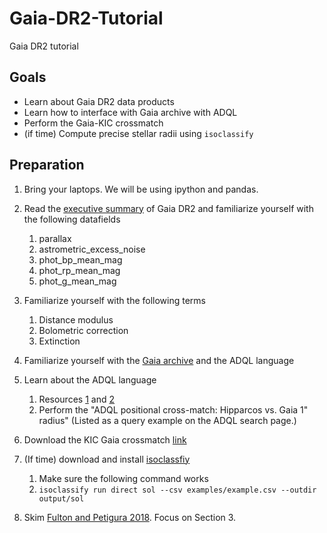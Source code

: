 # Gaia-DR2-Tutorial

Gaia DR2 tutorial

## Goals

- Learn about Gaia DR2 data products
- Learn how to interface with Gaia archive with ADQL
- Perform the Gaia-KIC crossmatch
- (if time) Compute precise stellar radii using `isoclassify`

## Preparation 


1. Bring your laptops. We will be using ipython and pandas. 

1. Read the [executive summary](https://gea.esac.esa.int/archive/documentation/GDR2/index.html) of Gaia DR2 and familiarize yourself with the following datafields

   1. parallax
   1. astrometric_excess_noise
   1. phot_bp_mean_mag
   1. phot_rp_mean_mag 
   1. phot_g_mean_mag

1. Familiarize yourself with the following terms

   1. Distance modulus
   1. Bolometric correction
   1. Extinction 
   
1. Familiarize yourself with the [Gaia archive](https://gea.esac.esa.int/archive/) and the ADQL language

1. Learn about the ADQL language 
   
   1. Resources [1](https://gea.esac.esa.int/archive-help/adql/index.html) and [2](https://www.cosmos.esa.int/documents/915837/915858/ADQL_handson_slides.pdf/652b9120-a3fe-4857-b5eb-933b476687ad)
   1. Perform the "ADQL positional cross-match: Hipparcos vs. Gaia 1" radius" (Listed as a query example on the ADQL search page.)

1. Download the KIC Gaia crossmatch [link](https://www.dropbox.com/sh/rqrd0xcfrunwq3a/AABST14YsIwZAYH4cnfo7x8Aa?dl=0)

1. (If time) download and install [isoclassfiy](https://github.com/petigura/isoclassify)
    
    1. Make sure the following command works
    1. `isoclassify run direct sol --csv examples/example.csv --outdir output/sol`
  
1. Skim [Fulton and Petigura 2018](https://arxiv.org/abs/1805.01453). Focus on Section 3.

